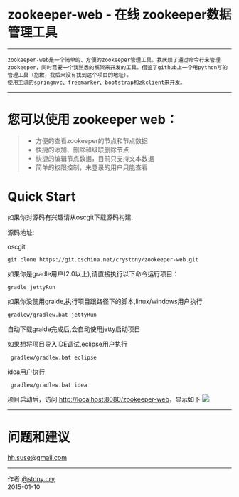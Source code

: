 # zookeeper-web - 在线 zookeeper数据管理工具

------

    zookeeper-web是一个简单的、方便的zookeeper管理工具。我厌烦了通过命令行来管理zookeeper，同时需要一个我熟悉的框架来开发的工具。借鉴了github上一个用python写的管理工具（抱歉，我后来没有找到这个项目的地址）。
    使用主流的springmvc、freemarker、bootstrap和zkclient来开发。

------

您可以使用 zookeeper web：
==

> * 方便的查看zookeeper的节点和节点数据
> * 快捷的添加、删除和级联删除节点
> * 快捷的编辑节点数据，目前只支持文本数据
> * 简单的权限控制，未登录的用户只能查看

Quick Start
==

如果你对源码有兴趣请从oscgit下载源码构建.

源码地址:

oscgit

    git clone https://git.oschina.net/crystony/zookeeper-web.git


如果你是gradle用户(2.0以上),请直接执行以下命令运行项目：

    gradle jettyRun

如果你没使用gralde,执行项目跟路径下的脚本,linux/windows用户执行

    gradlew/gradlew.bat jettyRun

自动下载gralde完成后,会自动使用jetty启动项目

如果想将项目导入IDE调试,eclipse用户执行

     gradlew/gradlew.bat eclipse

idea用户执行

     gradlew/gradlew.bat idea

项目启动后，访问 [http://localhost:8080/zookeeper-web][1]，显示如下
![ ][2]

------

问题和建议
==

hh.suse@gmail.com

------

作者 [@stony.cry][3]     
2015-01-10

  [1]: http://localhost:8080/zookeeper-web
  [2]: ./doc/img/conf.jpg
  [3]: http://my.oschina.net/u/918233
